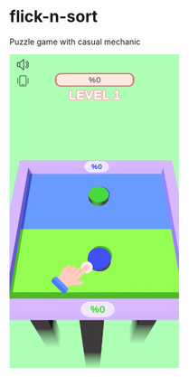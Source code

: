 # flick-n-sort

Puzzle game with casual mechanic

<img src=https://github.com/mlhtnc/flick-n-sort/blob/main/Screenshots/Screenshot_001.PNG width=300>
